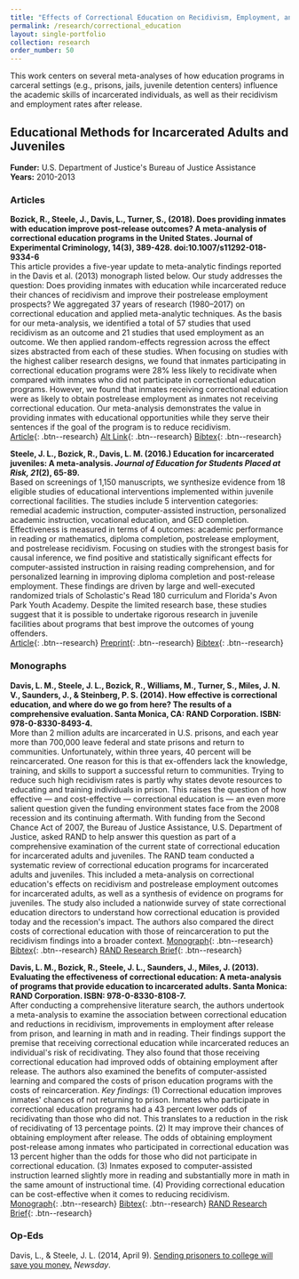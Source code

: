 ```yaml
---
title: "Effects of Correctional Education on Recidivism, Employment, and Academic Skills"
permalink: /research/correctional_education
layout: single-portfolio
collection: research
order_number: 50
---
```


This work centers on several meta-analyses of how education programs in carceral settings (e.g., prisons, jails, juvenile detention centers) influence
the academic skills of incarcerated individuals, as well as their recidivism and employment rates after release.

## Educational Methods for Incarcerated Adults and Juveniles  
**Funder:** U.S. Department of Justice's Bureau of Justice Assistance  
**Years:** 2010-2013  

### Articles
**Bozick, R., Steele, J., Davis, L., Turner, S., (2018). Does providing inmates with education improve post-release outcomes? A meta-analysis of correctional
 education programs in the United States. Journal of Experimental Criminology, 14(3), 389-428. doi:10.1007/s11292-018-9334-6**  
This article provides a five-year update to meta-analytic findings reported in the Davis et al. (2013) monograph listed below. 
Our study addresses the question: Does providing inmates 
with education while incarcerated reduce their chances of recidivism and improve their postrelease employment prospects? We aggregated 37 years of 
research (1980–2017) on correctional education and applied meta-analytic techniques. As the basis for our meta-analysis, we identified a total of 57 studies 
that used recidivism as an outcome and 21 studies that used employment as an outcome. We then applied random-effects regression across the effect sizes 
abstracted from each of these studies. When focusing on studies with the highest caliber research designs, we found that inmates participating in correctional 
education programs were 28% less likely to recidivate when compared with inmates who did not participate in correctional education programs. However, we found 
that inmates receiving correctional education were as likely to obtain postrelease employment as inmates not receiving correctional education. Our meta-analysis 
demonstrates the value in providing inmates with educational opportunities while they serve their sentences if the goal of the program is to reduce recidivism.  
[Article](https://doi.org/10.1007/s11292-018-9334-6){: .btn--research} 
[Alt Link](https://www.researchgate.net/profile/Lois-Davis/publication/325342681_Does_providing_inmates_with_education_improve_postrelease_outcomes_A_meta-analysis_of_correctional_education_programs_in_the_United_States/links/601c2e87299bf1cc26a2ce7b/Does-providing-inmates-with-education-improve-postrelease-outcomes-A-meta-analysis-of-correctional-education-programs-in-the-United-States.pdf){: .btn--research} 
[Bibtex](https://scholar.googleusercontent.com/scholar.bib?q=info:hxu5lpJIEi0J:scholar.google.com/&output=citation&scisdr=CgUSd52oEPb7oshAWwY:AAGBfm0AAAAAYRRFQwatT-oKpgFY6nQp3gfmG4iGBRuC&scisig=AAGBfm0AAAAAYRRFQ8ga1daojCpcbyNDbAg6EdiVKMaY&scisf=4&ct=citation&cd=-1&hl=en&scfhb=1){: .btn--research}  


**Steele, J. L., Bozick, R., Davis, L. M. (2016.) Education for incarcerated juveniles: A meta-analysis. *Journal of Education for Students Placed at Risk, 21*(2), 65-89.**  
Based on screenings of 1,150 manuscripts, we synthesize evidence from 18 eligible studies of educational interventions implemented within juvenile correctional facilities. The studies include 5 intervention categories: remedial academic instruction, computer-assisted instruction, personalized academic instruction, vocational education, and GED completion. Effectiveness is measured in terms of 4 outcomes: academic performance in reading or mathematics, diploma completion, postrelease employment, and postrelease recidivism. Focusing on studies with the strongest basis for causal inference, we find positive and statistically significant effects for computer-assisted instruction in raising reading comprehension, and for personalized learning in improving diploma completion and post-release employment. These findings are driven by large and well-executed randomized trials of Scholastic's Read 180 curriculum and Florida's Avon Park Youth Academy. Despite the limited research base, these studies suggest that it is possible to undertake rigorous research in juvenile facilities about programs that best improve the outcomes of young offenders.  
[Article](https://www.tandfonline.com/doi/full/10.1080/10824669.2015.1133308){: .btn--research} 
[Preprint](/files/2015-ce-juveniles-preprint.pdf){: .btn--research} 
[Bibtex](https://scholar.googleusercontent.com/scholar.bib?q=info:d22cxqvijcAJ:scholar.google.com/&output=citation&scisdr=CgUSd52oEPb7oshD6Mg:AAGBfm0AAAAAYRRG8MgcacwYoPR1ebzmTGvkiCXXQmbI&scisig=AAGBfm0AAAAAYRRG8FrN8l49UL-L-am2crbTSIantyDc&scisf=4&ct=citation&cd=-1&hl=en){: .btn--research}  

### Monographs
**Davis, L. M., Steele, J. L., Bozick, R., Williams, M., Turner, S., Miles, J. N. V., Saunders, J., & Steinberg, P. S. (2014). How effective is correctional education, and where do we go from here? The results of a comprehensive evaluation. Santa Monica, CA: RAND Corporation. ISBN: 978-0-8330-8493-4.**  
More than 2 million adults are incarcerated in U.S. prisons, and each year more than 700,000 leave federal and state prisons and return to communities. Unfortunately, within three years, 40 percent will be reincarcerated. One reason for this is that ex-offenders lack the knowledge, training, and skills to support a successful return to communities. Trying to reduce such high recidivism rates is partly why states devote resources to educating and training individuals in prison. This raises the question of how effective — and cost-effective — correctional education is — an even more salient question given the funding environment states face from the 2008 recession and its continuing aftermath. With funding from the Second Chance Act of 2007, the Bureau of Justice Assistance, U.S. Department of Justice, asked RAND to help answer this question as part of a comprehensive examination of the current state of correctional education for incarcerated adults and juveniles. The RAND team conducted a systematic review of correctional education programs for incarcerated adults and juveniles. This included a meta-analysis on correctional education's effects on recidivism and postrelease employment outcomes for incarcerated adults, as well as a synthesis of evidence on programs for juveniles. The study also included a nationwide survey of state correctional education directors to understand how correctional education is provided today and the recession's impact. The authors also compared the direct costs of correctional education with those of reincarceration to put the recidivism findings into a broader context. 
[Monograph](https://www.rand.org/pubs/research_reports/RR564.html){: .btn--research} 
[Bibtex](https://scholar.googleusercontent.com/scholar.bib?q=info:W63O8GNrwlUJ:scholar.google.com/&output=citation&scisdr=CgUSd52oEPb7oshMutI:AAGBfm0AAAAAYRRJotLlI4_HykXlENKcHWzbG2yquCiU&scisig=AAGBfm0AAAAAYRRJoq1O_Qc2x0jqRpIvO8Xl1cgEPSCI&scisf=4&ct=citation&cd=-1&hl=en){: .btn--research} 
[RAND Research Brief](https://www.rand.org/pubs/research_briefs/RB9763.html){: .btn--research}  


**Davis, L. M., Bozick, R., Steele, J. L., Saunders, J., Miles, J. (2013). Evaluating the effectiveness of correctional education: A meta-analysis of programs that provide education to incarcerated adults. Santa Monica: RAND Corporation. ISBN: 978-0-8330-8108-7.**  
After conducting a comprehensive literature search, the authors undertook a meta-analysis to examine the association between correctional education and reductions in recidivism, improvements in employment after release from prison, and learning in math and in reading. Their findings support the premise that receiving correctional education while incarcerated reduces an individual's risk of recidivating. They also found that those receiving correctional education had improved odds of obtaining employment after release. The authors also examined the benefits of computer-assisted learning and compared the costs of prison education programs with the costs of reincarceration.
*Key findings:* (1) Correctional education improves inmates' chances of not returning to prison. Inmates who participate in correctional education programs had a 43 percent lower odds of recidivating than those who did not. This translates to a reduction in the risk of recidivating of 13 percentage points.
(2) It may improve their chances of obtaining employment after release. The odds of obtaining employment post-release among inmates who participated in correctional education was 13 percent higher than the odds for those who did not participate in correctional education.
(3) Inmates exposed to computer-assisted instruction learned slightly more in reading and substantially more in math in the same amount of instructional time.
(4) Providing correctional education can be cost-effective when it comes to reducing recidivism.  
[Monograph](https://www.rand.org/pubs/research_reports/RR266.html){: .btn--research} 
[Bibtex](https://scholar.googleusercontent.com/scholar.bib?q=info:iLOZmjpRmFEJ:scholar.google.com/&output=citation&scisdr=CgUSd52oEPb7oshM7XU:AAGBfm0AAAAAYRRJ9XXNxh8uHyd5F8GnjSFl_LEP4F8h&scisig=AAGBfm0AAAAAYRRJ9VJ7uWw4hRq65wNBcKeSk3vjqY9b&scisf=4&ct=citation&cd=-1&hl=en){: .btn--research} 
[RAND Research Brief](https://www.rand.org/pubs/research_briefs/RB9728.html){: .btn--research}  


### Op-Eds
Davis, L., & Steele, J. L. (2014, April 9). [Sending prisoners to college will save you money.](http://www.newsday.com/opinion/oped/sending-prisoners-to-college-will-save-you-money-lois-davis-and-jennifer-steele-1.7658934) *Newsday*.
